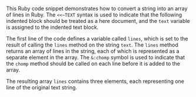  This Ruby code snippet demonstrates how to convert a string into an array of lines in Ruby. The `<<~TEXT` syntax is used to indicate that the following indented block should be treated as a here document, and the `text` variable is assigned to the indented text block.

The first line of the code defines a variable called `lines`, which is set to the result of calling the `lines` method on the string `text`. The `lines` method returns an array of lines in the string, each of which is represented as a separate element in the array. The `&:chomp` symbol is used to indicate that the `chomp` method should be called on each line before it is added to the array.

The resulting array `lines` contains three elements, each representing one line of the original text string.